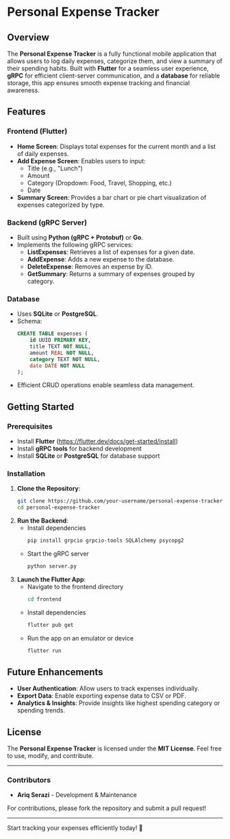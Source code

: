# Personal Expense Tracker

## Overview

The **Personal Expense Tracker** is a fully functional mobile application that allows users to log daily expenses, categorize them, and view a summary of their spending habits. Built with **Flutter** for a seamless user experience, **gRPC** for efficient client-server communication, and a **database** for reliable storage, this app ensures smooth expense tracking and financial awareness.

## Features

### Frontend (Flutter)

- **Home Screen**: Displays total expenses for the current month and a list of daily expenses.
- **Add Expense Screen**: Enables users to input:
  - Title (e.g., "Lunch")
  - Amount
  - Category (Dropdown: Food, Travel, Shopping, etc.)
  - Date
- **Summary Screen**: Provides a bar chart or pie chart visualization of expenses categorized by type.

### Backend (gRPC Server)

- Built using **Python (gRPC + Protobuf)** or **Go**.
- Implements the following gRPC services:
  - **ListExpenses**: Retrieves a list of expenses for a given date.
  - **AddExpense**: Adds a new expense to the database.
  - **DeleteExpense**: Removes an expense by ID.
  - **GetSummary**: Returns a summary of expenses grouped by category.

### Database

- Uses **SQLite** or **PostgreSQL**.
- Schema:
  ```sql
  CREATE TABLE expenses (
      id UUID PRIMARY KEY,
      title TEXT NOT NULL,
      amount REAL NOT NULL,
      category TEXT NOT NULL,
      date DATE NOT NULL
  );
  ```
- Efficient CRUD operations enable seamless data management.

## Getting Started

### Prerequisites

- Install **Flutter** (https://flutter.dev/docs/get-started/install)
- Install **gRPC tools** for backend development
- Install **SQLite** or **PostgreSQL** for database support

### Installation

1. **Clone the Repository**:
   ```sh
   git clone https://github.com/your-username/personal-expense-tracker.git
   cd personal-expense-tracker
   ```
2. **Run the Backend**:
   - Install dependencies
     ```sh
     pip install grpcio grpcio-tools SQLAlchemy psycopg2
     ```
   - Start the gRPC server
     ```sh
     python server.py
     ```
3. **Launch the Flutter App**:
   - Navigate to the frontend directory
     ```sh
     cd frontend
     ```
   - Install dependencies
     ```sh
     flutter pub get
     ```
   - Run the app on an emulator or device
     ```sh
     flutter run
     ```

## Future Enhancements

- **User Authentication**: Allow users to track expenses individually.
- **Export Data**: Enable exporting expense data to CSV or PDF.
- **Analytics & Insights**: Provide insights like highest spending category or spending trends.

## License

The **Personal Expense Tracker** is licensed under the **MIT License**. Feel free to use, modify, and contribute.

---

### Contributors

- **Ariq Serazi** - Development & Maintenance

For contributions, please fork the repository and submit a pull request!

---

Start tracking your expenses efficiently today! 🚀
